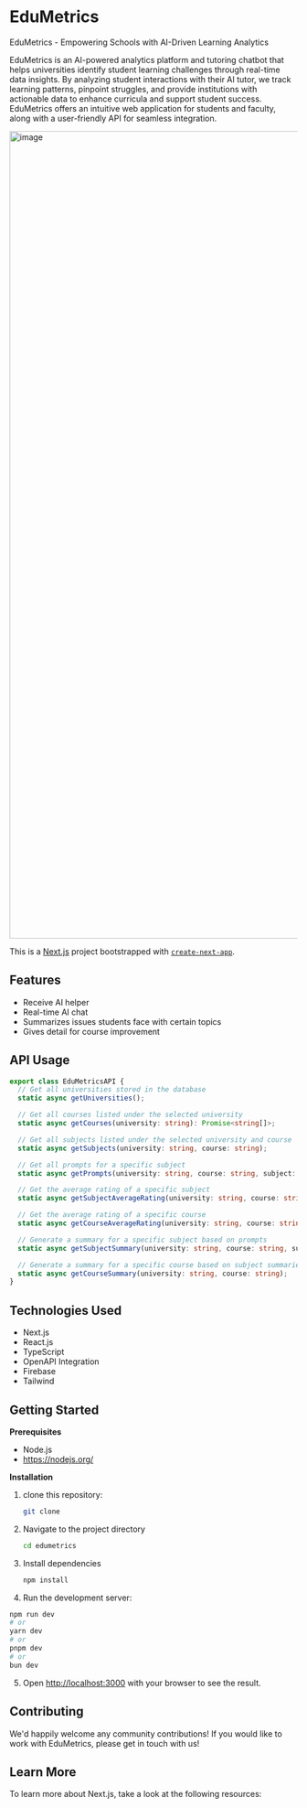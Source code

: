 # EduMetrics

EduMetrics - Empowering Schools with AI-Driven Learning Analytics

EduMetrics is an AI-powered analytics platform and tutoring chatbot that helps universities identify student learning challenges through real-time data insights. By analyzing student interactions with their AI tutor, we track learning patterns, pinpoint struggles, and provide institutions with actionable data to enhance curricula and support student success. EduMetrics offers an intuitive web application for students and faculty, along with a user-friendly API for seamless integration.

<img width="1412" alt="image" src="https://github.com/user-attachments/assets/970e1aef-962e-4c9c-b6c1-2df82978ec7f" />

This is a [Next.js](https://nextjs.org) project bootstrapped with [`create-next-app`](https://nextjs.org/docs/app/api-reference/cli/create-next-app).

## Features
- Receive AI helper
- Real-time AI chat
- Summarizes issues students face with certain topics
- Gives detail for course improvement

## API Usage
```ts
export class EduMetricsAPI {
  // Get all universities stored in the database
  static async getUniversities();

  // Get all courses listed under the selected university
  static async getCourses(university: string): Promise<string[]>;

  // Get all subjects listed under the selected university and course
  static async getSubjects(university: string, course: string);

  // Get all prompts for a specific subject
  static async getPrompts(university: string, course: string, subject: string);

  // Get the average rating of a specific subject
  static async getSubjectAverageRating(university: string, course: string, subject: string);

  // Get the average rating of a specific course
  static async getCourseAverageRating(university: string, course: string);

  // Generate a summary for a specific subject based on prompts
  static async getSubjectSummary(university: string, course: string, subject: string);

  // Generate a summary for a specific course based on subject summaries
  static async getCourseSummary(university: string, course: string);
}
```

## Technologies Used
- Next.js
- React.js
- TypeScript
- OpenAPI Integration
- Firebase
- Tailwind

## Getting Started

**Prerequisites**
- Node.js
- https://nodejs.org/


**Installation**
1. clone this repository:

   ```bash
   git clone
   ```
2. Navigate to the project directory

    ```bash
   cd edumetrics
    ```
3. Install dependencies

    ```bash
   npm install
    ```
4. Run the development server:

```bash
npm run dev
# or
yarn dev
# or
pnpm dev
# or
bun dev
```
5. Open [http://localhost:3000](http://localhost:3000) with your browser to see the result.

## Contributing

We'd happily welcome any community contributions! If you would like to work with EduMetrics, please get in touch with us!

## Learn More

To learn more about Next.js, take a look at the following resources:



